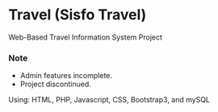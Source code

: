 # Travel (Sisfo Travel)
Web-Based Travel Information System Project

### Note
- Admin features incomplete.
- Project discontinued.

Using: HTML, PHP, Javascript, CSS, Bootstrap3, and mySQL
